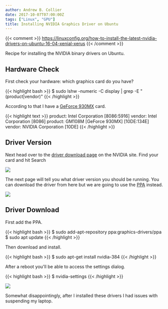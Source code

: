 ```yaml
---
author: Andrew B. Collier
date: 2017-10-07T07:00:00Z
tags: ["Linux", "GPU"]
title: Installing NVIDIA Graphics Driver on Ubuntu
---
```


{{< comment >}}
https://linuxconfig.org/how-to-install-the-latest-nvidia-drivers-on-ubuntu-16-04-xenial-xerus
{{< /comment >}}

Recipe for installing the NVIDIA binary drivers on Ubuntu.

<!--more-->

## Hardware Check

First check your hardware: which graphics card do you have?

{{< highlight bash >}}
$ sudo lshw -numeric -C display | grep -E "(product|vendor)"
{{< /highlight >}}

According to that I have a [GeForce 930MX](https://www.geforce.com/hardware/notebook-gpus/geforce-930mx) card.

{{< highlight text >}}
       product: Intel Corporation [8086:5916]
       vendor: Intel Corporation [8086]
       product: GM108M [GeForce 930MX] [10DE:134E]
       vendor: NVIDIA Corporation [10DE]
{{< /highlight >}}

## Driver Version

Next head over to the [driver download page](http://www.nvidia.com/Download/index.aspx) on the NVIDIA site. Find your card and hit Search

![](/img/2017/10/nvidia-drivers.png)

The next page will tell you what driver version you should be running. You can download the driver from here but we are going to use the [PPA](https://help.launchpad.net/Packaging/PPA) instead.

![](/img/2017/10/nvidia-drivers-download.png)

## Driver Download

First add the PPA.

{{< highlight bash >}}
$ sudo add-apt-repository ppa:graphics-drivers/ppa
$ sudo apt update
{{< /highlight >}}

Then download and install.

{{< highlight bash >}}
$ sudo apt-get install nvidia-384
{{< /highlight >}}

After a reboot you'll be able to access the settings dialog.

{{< highlight bash >}}
$ nvidia-settings
{{< /highlight >}}

![](/img/2017/10/nvidia-settings.png)

Somewhat disappointingly, after I installed these drivers I had issues with suspending my laptop.
